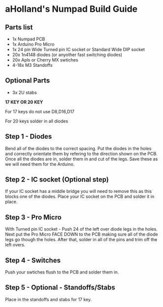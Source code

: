 # aHolland's Numpad Build Guide

## Parts list
* 1x 	  Numpad PCB
* 1x 	  Arduino Pro Micro 
* 1x 	  24 pin Wide Turned pin IC socket or Standard Wide DIP socket
* 20x   1n4148 diodes (or anyother fast switching diodes)
* 20x   Apls or Cherry MX swtiches 
* 4-18x M3 Standoffs

## Optional Parts
* 3x 2U stabs

**17 KEY OR 20 KEY**

For 17 keys do not use D8,D16,D17

For 20 keys solder in all diodes

## Step 1 - Diodes

Bend all of the diodes to the correct spacing. Put the diodes in the holes and correctly orientate them by refering to the direction shown on the PCB. Once all the diodes are in, solder them in and cut of the legs. Save these as we will need them for the Arduino. 

## Step 2 - IC socket (Optional step)

If your IC socket has a middle bridge you will need to remove this as this blocks one of the diodes. Place your IC socket on the PCB and solder it in place. 

## Step 3 - Pro Micro 

With Turned pin IC socket - Push 24 of the left over diode legs in the holes. Next put the Pro Micro FACE DOWN to the PCB making sure all of the diode legs go though the holes. After that, solder in all of the pins and trim off the left overs. 

## Step 4 - Switches

Push your swtiches flush to the PCB and solder them in. 

## Step 5 - Optional - Standoffs/Stabs

Place in the standoffs and stabs for 17 key. 
